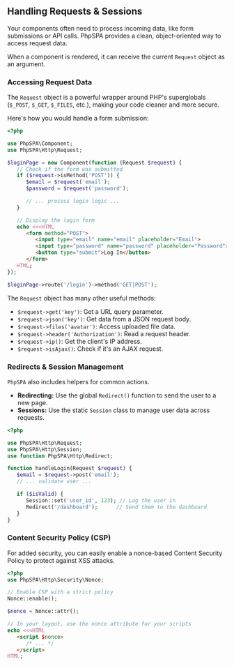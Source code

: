 ## Handling Requests & Sessions

Your components often need to process incoming data, like form submissions or API calls. PhpSPA provides a clean, object-oriented way to access request data.

When a component is rendered, it can receive the current `Request` object as an argument.

### Accessing Request Data

The `Request` object is a powerful wrapper around PHP's superglobals (`$_POST`, `$_GET`, `$_FILES`, etc.), making your code cleaner and more secure.

Here's how you would handle a form submission:

```php
<?php

use PhpSPA\Component;
use PhpSPA\Http\Request;

$loginPage = new Component(function (Request $request) {
   // Check if the form was submitted
   if ($request->isMethod('POST')) {
      $email = $request('email');
      $password = $request('password');

      // ... process login logic ...
   }

   // Display the login form
   echo <<<HTML
      <form method="POST">
         <input type="email" name="email" placeholder="Email">
         <input type="password" name="password" placeholder="Password">
         <button type="submit">Log In</button>
      </form>
   HTML;
});

$loginPage->route('/login')->method('GET|POST');
```

The `Request` object has many other useful methods:

  * `$request->get('key')`: Get a URL query parameter.
  * `$request->json('key')`: Get data from a JSON request body.
  * `$request->files('avatar')`: Access uploaded file data.
  * `$request->header('Authorization')`: Read a request header.
  * `$request->ip()`: Get the client's IP address.
  * `$request->isAjax()`: Check if it's an AJAX request.

### Redirects & Session Management

`PhpSPA` also includes helpers for common actions.

  * **Redirecting:** Use the global `Redirect()` function to send the user to a new page.
  * **Sessions:** Use the static `Session` class to manage user data across requests.

<!-- end list -->

```php
<?php

use PhpSPA\Http\Request;
use PhpSPA\Http\Session;
use function PhpSPA\Http\Redirect;

function handleLogin(Request $request) {
   $email = $request->post('email');
   // ... validate user ...

   if ($isValid) {
      Session::set('user_id', 123); // Log the user in
      Redirect('/dashboard');      // Send them to the dashboard
   }
}
```

### Content Security Policy (CSP)

For added security, you can easily enable a nonce-based Content Security Policy to protect against XSS attacks.

```php
<?php
use PhpSPA\Http\Security\Nonce;

// Enable CSP with a strict policy
Nonce::enable();

$nonce = Nonce::attr();

// In your layout, use the nonce attribute for your scripts
echo <<<HTML
   <script $nonce>
      /* ... */
   </script>
HTML;
```
